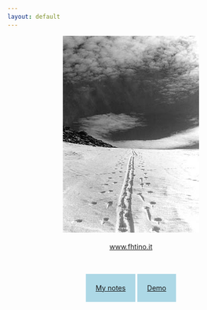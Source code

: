 ```yaml
---
layout: default
---
```


<div style="text-align: center;">
<img src="traccia.jpg"/>
<br/>
<br/>
<a href="https://www.fhtino.it" target="_blank">www.fhtino.it</a>
<br/>
<br/>
</div>


<div style="text-align:center; margin-top:50px;">
    <span style="background-color:lightblue; padding:20px;"><a href="/notes">My notes</a></span>
    <span style="background-color:lightblue; padding:20px;"><a href="/demo">Demo</a></span>
</div>

